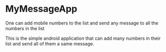 # MyMessageApp
One can add mobile numbers to the list and send any message to all the numbers in the list

This is the simple android application that can add many numbers in their list and send all of them a same message.
